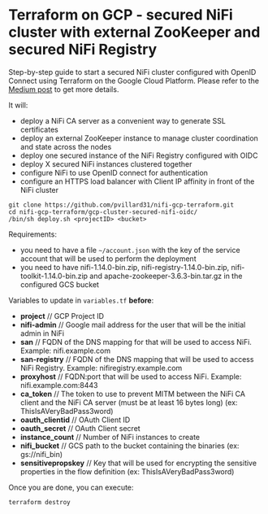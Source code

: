  # Terraform on GCP - secured NiFi cluster with external ZooKeeper and secured NiFi Registry

Step-by-step guide to start a secured NiFi cluster configured with OpenID Connect using Terraform on the Google Cloud Platform. Please refer to the [Medium post](https://medium.com/@pierre.villard/secured-nifi-cluster-with-terraform-on-the-google-cloud-platform-58c0ca6624d7) to get more details.

It will:
  * deploy a NiFi CA server as a convenient way to generate SSL certificates
  * deploy an external ZooKeeper instance to manage cluster coordination and state across the nodes
  * deploy one secured instance of the NiFi Registry configured with OIDC
  * deploy X secured NiFi instances clustered together
  * configure NiFi to use OpenID connect for authentication
  * configure an HTTPS load balancer with Client IP affinity in front of the NiFi cluster

````
git clone https://github.com/pvillard31/nifi-gcp-terraform.git
cd nifi-gcp-terraform/gcp-cluster-secured-nifi-oidc/
/bin/sh deploy.sh <projectID> <bucket>
````

Requirements:
  * you need to have a file ``~/account.json`` with the key of the service account that will be used to perform the deployment
  * you need to have nifi-1.14.0-bin.zip, nifi-registry-1.14.0-bin.zip, nifi-toolkit-1.14.0-bin.zip and apache-zookeeper-3.6.3-bin.tar.gz in the configured GCS bucket

Variables to update in ``variables.tf`` **before**:

* **project** // GCP Project ID
* **nifi-admin** // Google mail address for the user that will be the initial admin in NiFi
* **san** // FQDN of the DNS mapping for that will be used to access NiFi. Example: nifi.example.com
* **san-registry** // FQDN of the DNS mapping that will be used to access NiFi Registry. Example: nifiregistry.example.com
* **proxyhost** // FQDN:port that will be used to access NiFi. Example: nifi.example.com:8443
* **ca_token** // The token to use to prevent MITM between the NiFi CA client and the NiFi CA server (must be at least 16 bytes long) (ex: ThisIsAVeryBadPass3word)
* **oauth_clientid** // OAuth Client ID
* **oauth_secret** // OAuth Client secret
* **instance_count** // Number of NiFi instances to create
* **nifi_bucket** // GCS path to the bucket containing the binaries (ex: gs://nifi_bin)
* **sensitivepropskey** // Key that will be used for encrypting the sensitive properties in the flow definition (ex: ThisIsAVeryBadPass3word)

Once you are done, you can execute:

````
terraform destroy
````
